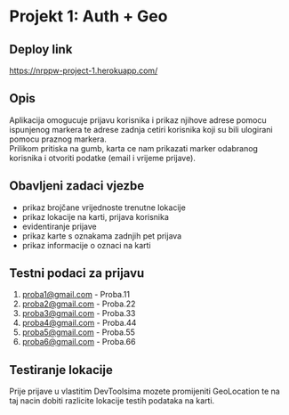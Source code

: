 # Projekt 1: Auth + Geo

## Deploy link

https://nrppw-project-1.herokuapp.com/

## Opis

Aplikacija omogucuje prijavu korisnika i prikaz njihove adrese pomocu ispunjenog markera te adrese zadnja cetiri korisnika koji su bili ulogirani pomocu praznog markera. <br/>
Prilikom pritiska na gumb, karta ce nam prikazati marker odabranog korisnika i otvoriti podatke (email i vrijeme prijave).

## Obavljeni zadaci vjezbe

- prikaz brojčane vrijednoste trenutne lokacije
- prikaz lokacije na karti, prijava korisnika
- evidentiranje prijave
- prikaz karte s oznakama zadnjih pet prijava
- prikaz informacije o oznaci na karti

## Testni podaci za prijavu

1. proba1@gmail.com - Proba.11
2. proba2@gmail.com - Proba.22
3. proba3@gmail.com - Proba.33
4. proba4@gmail.com - Proba.44
5. proba5@gmail.com - Proba.55
6. proba6@gmail.com - Proba.66

## Testiranje lokacije

Prije prijave u vlastitim DevToolsima mozete promijeniti GeoLocation te na taj nacin dobiti razlicite lokacije testih podataka na karti.
